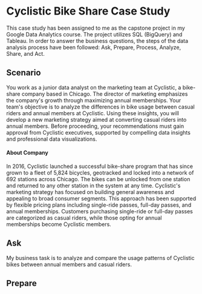 # Cyclistic Bike Share Case Study
This case study has been assigned to me as the capstone project in my Google Data Analytics course. The project utilizes SQL (BigQuery) and Tableau.
In order to answer the business questions, the steps of the data analysis process have been followed: Ask, Prepare, Process, Analyze, Share, and Act.
## Scenario
You work as a junior data analyst on the marketing team at Cyclistic, a bike-share company based in Chicago. The director of marketing emphasizes the company's growth through maximizing annual memberships. Your team's objective is to analyze the differences in bike usage between casual riders and annual members at Cyclistic. Using these insights, you will develop a new marketing strategy aimed at converting casual riders into annual members. Before proceeding, your recommendations must gain approval from Cyclistic executives, supported by compelling data insights and professional data visualizations.
#### About Company
In 2016, Cyclistic launched a successful bike-share program that has since grown to a fleet of 5,824 bicycles, geotracked and locked into a network of 692 stations across Chicago. The bikes can be unlocked from one station and returned to any other station in the system at any time. Cyclistic's marketing strategy has focused on building general awareness and appealing to broad consumer segments. This approach has been supported by flexible pricing plans including single-ride passes, full-day passes, and annual memberships. Customers purchasing single-ride or full-day passes are categorized as casual riders, while those opting for annual memberships become Cyclistic members.
## Ask
My business task is to analyze and compare the usage patterns of Cyclistic bikes between annual members and casual riders.
## Prepare
